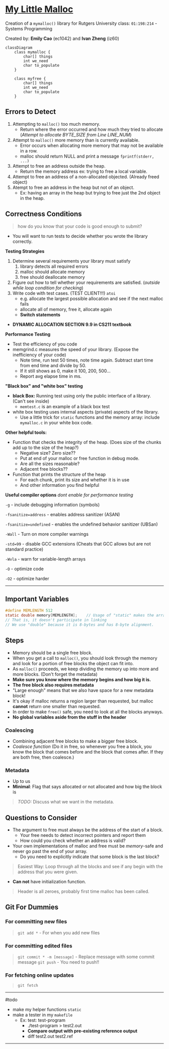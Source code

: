 # [My Little Malloc](sys-prog)

Creation of a `mymalloc()` library for Rutgers University class: `01:198:214` - Systems Programming

Created by: **Emily Cao** (ec1042) and **Ivan Zheng** (iz60)

```mermaid
classDiagram
    class mymalloc {
        char[] things
        int we_need
        char to_populate
    }

	class myfree {
		char[] things
		int we_need
		char to_populate
	}
```

## Errors to Detect

1. Attempting to `malloc()` too much memory.
	- Return where the error occurred and how much they tried to allocate (_Attempt to allocate BYTE_SIZE from Line LINE_NUM_)
2. Attempt to `malloc()` more memory than is currently available.
	- Error occurs when allocating more memory that may not be available in a row.
	- malloc should return NULL and print a message `fprintf(stderr, ...)`
1. Attempt to free an address outside the heap.
	- Return the memory address ex: trying to free a local variable.
2. Attempt to free an address of a non-allocated objected. (Already freed object)
3. Atempt to free an address in the heap but not of an object.
	- Ex: having an array in the heap but trying to free just the 2nd object in the heap.

## Correctness Conditions

> how do you know that your code is good enough to submit?


- You will want to run tests to decide whether you wrote the library correctly.

**Testing Strategies**

1. Determine several requirements your library must satisfy
	1. library detects all required errors
	2. malloc should allocate memory
	3. free should deallocate memory
2. Figure out how to tell whether your requirements are satisfied. (*outside while loop condition for checking*)
3. Write code with test cases. (TEST CLIENT!!!) `atoi`
	- e.g. allocate the largest possible allocation and see if the next malloc fails
	- allocate all of memory, free it, allocate again
	- **Switch statements**
- **DYNAMIC ALLOCATION SECTION 9.9 in CS211 textbook**

**Performance Testing**

- Test the efficiency of you code
- memgrind.c measures the speed of your library. (Expose the inefficiency of your code)
	- Note time, run test 50 times, note time again. Subtract start time from end time and divide by 50.
	- If it still shows as 0, make it 100, 200, 500...
	- Report avg elapse time in ms.

**"Black box" and "white box" testing**

- **black Box:** Running test using only the public interface of a library. (Can't see inside)
	- `memtest.c` is an example of a black box test
- white box testing uses internal aspects (private) aspects of the library.
	- Use a little trick for `static` functions and the memory array: include `mymalloc.c` in your white box code.

**Other helpful tools:**

- Function that checks the integrity of the heap. (Does size of the chunks add up to the size of the heap?)
	- Negative size? Zero size??
	- Put at end of your malloc or free function in debug mode.
	- Are all the sizes reasonable?
	- Adjacent free blocks??
- Function that prints the structure of the heap
	- For each chunk, print its size and whether it is in use
	- And other information you find helpful

**Useful compiler options** *dont enable for performance testing*

`-g` - include debugging information (symbols)

`-fsanitize=address` - enables address sanitizer (ASAN) 

`-fsanitize=undefined` - enables the undefined behavior sanitizer (UBSan)

`-Wall` - Turn on more compiler warnings

`-std=99` - disable GCC extensions (Cheats that GCC allows but are not standard practice)

`-Wvla` - warn for variable-length arrays

`-O` - optimize code

`-O2` - optimize harder

---

## Important Variables

```C
#define MEMLENGTH 512
static double memory[MEMLENGTH];	// Usage of "static" makes the array private to this file.
// That is, it doesn't participate in linking
// We use "double" because it is 8-bytes and has 8-byte alignment.
```

## Steps

- Memory should be a single free block.
- When you get a call to `malloc()`, you should look through the memory and look for a portion of free blocks the object can fit into.
- As `malloc()` proceeds, we keep dividing the memory up into more and more blocks. (Don't forget the metadata)
- **Make sure you know where the memory begins and how big it is.**
- **The free block also requires metadata**
- "Large enough" means that we also have space for a new metadata block!
- It's okay if malloc returns a region larger than requested, but malloc **cannot** return one smaller than requested.
- In order to make `free()` safe, you need to look at all the blocks anyways.
- **No global variables aside from the stuff in the header**

### Coalescing
- Combining adjacent free blocks to make a bigger free block.
- *Coalesce function* (Do it in free, so whenever you free a block, you know the block that comes before and the block that comes after. If they are both free, then coalesce.)

### Metadata
- Up to us
- **Minimal**: Flag that says allocated or not allocated and how big the block is

> *TODO:* Discuss what we want in the metadata.

## Questions to Consider

- The argument to free must always be the address of the start of a block.
	- Your free needs to detect incorrect pointers and report them
	- How could you check whether an address is valid?
- Your own implementations of malloc and free must be *memory*-safe and never go past the end of your array.
	- Do you need to explicitly indicate that some block is the last block?

> Easiest Way: Loop through all the blocks and see if any begin with the address that you were given.

- **Can not** have initialization function.

> Header is all zeroes, probably first time malloc has been called.

## Git For Dummies

### For committing new files

> `git add *` - For when you add new files

### For committing edited files

> `git commit * -m [message]` - Replace message with some commit message
> `git push` - You need to push!!

### For fetching online updates

> `git fetch`

---

#todo

- make my helper functions `static`
- make a tester in my `makefile`
	- Ex: test: test-program
		- ./test-program > test2.out
		- **Compare output with pre-existing reference output**
		- diff test2.out test2.ref

---